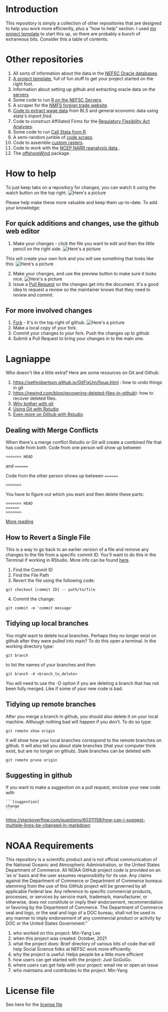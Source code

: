 # Introduction
This repository is simply a collection of other repositories that are designed to help you work more efficiently, plus a "how to help" section.  I used [my project template](https://github.com/NEFSC/READ-SSB-Lee-project-template) to start this up, so there are probably a bunch of extraneous bits.  Consider this a table of contents.

# Other repositories 
1. All sorts of information about the data in the [NEFSC Oracle databases](https://github.com/NEFSC/READ-SSB-Lee-metadata).
2. [A project template](https://github.com/NEFSC/READ-SSB-Lee-project-template), full of fun stuff to get your project started on the right foot.
4. Information about setting up github and extracting oracle data on the [servers](https://github.com/NEFSC/READ-SSB-LEE-On-the-servers)
5. Some code to run [R on the NEFSC Servers](https://github.com/NEFSC/READ-SSB-Lee-Ronthenetwork).  
6. A scraper for the  [NMFS foreign trade website](https://github.com/cameronspeir/NOAA-Foreign-Fishery-Trade-Data-API).  
7. [Code to extract wage data](https://github.com/NEFSC/READ-SSB-Lee-labor-and-wages) from BLS and general economic data using stata's *import fred*.  
8. Code to construct Affiliated Firms for the [Regulatory Flexibility Act Analyses](https://github.com/NEFSC/READ-SSB-Lee-RFAdataset).
9. Some code to run [Call Stata from R](https://github.com/NEFSC/READ-SSB-LEE-R_calling_stata).  
10. A semi-random jumble of [code scraps](https://github.com/NEFSC/READ-SSB-Lee_code_scraps).  
11. Code to assemble [custom rasters](https://github.com/NEFSC/READ-SSB-Lee-Raster_requests).  
12. Code to work with the [NCEP  NARR reanalysis data ](https://github.com/NEFSC/READ-SSB-Lee-reanalysis).  
13. The [offshoreWind](https://github.com/dcorvi/offshoreWind) package.



# How to help 

To just keep tabs on a repository for changes, you can watch it using the watch button on the top right. ![Here's a picture](/images/watch.png)

Please help make these more valuable and keep them up-to-date.  To add your knowledge:

## For quick additions and changes, use the github web editor
1.   Make your changes  - click the file you want to edit and then the little pencil on the right side. ![Here's a picture](/images/straight_edit.jpg)
   
   This will create your own fork and you will see something that looks like this:  ![Here's a picture](/images/auto_fork.png)
  
2.   Make your changes, and use the preview button to make sure it looks nice. ![Here's a picture](/images/editor_preview.jpg)
3.   Issue a [Pull Request](https://docs.github.com/en/github/collaborating-with-issues-and-pull-requests/creating-a-pull-request-from-a-fork) so the changes get into the document.  It's a good idea to request a review so the maintainer knows that they need to review and commit.

## For more involved changes
1.  [Fork](https://docs.github.com/en/github/getting-started-with-github/fork-a-repo) - It's in the top right of github.  ![Here's a picture](/images/fork_edit.jpg)
2.  Make a local copy of your fork.  
3.  Commit your changes to your fork.  Push the changes up to github
4.  Submit a Pull Request to bring your changes in to the main one.


# Lagniappe

Who doesn't like a little extra? Here are some resources on Git and Github:
1. https://sethrobertson.github.io/GitFixUm/fixup.html : how to undo things in git
2. https://rewind.com/blog/recovering-deleted-files-in-github): how to recover deleted files.
3. [Why bother with git](https://www.youtube.com/watch?v=eWxxfttcMts)
4. [Using Git with Rstudio](https://cfss.uchicago.edu/setup/git-with-rstudio/) 
5. [Even more on Github with Rstudio](https://rfortherestofus.com/2021/02/how-to-use-git-github-with-r/)

## Dealing with Merge Conflicts

When there's a merge conflict Rstudio or Git will create a combined file that has code from both. Code from one person will show up between 

`<<<<<<< HEAD`

and 
`======`

Code from the other person shows up between 
`======`

`>>>>>>>`

You have to figure out which you want and then delete these parts:
```
<<<<<<< HEAD
======
>>>>>>> 
```

[More reading](https://stackoverflow.com/questions/7901864/git-conflict-markers)

## How to Revert a Single File  

This is a way to go back to an earlier version of a file and remove any changes to the file from a specific commit ID. You'll want to do this in the Terminal if working in RStudio. More info can be found [here](https://dev.to/lofiandcode/git-and-github-how-to-revert-a-single-file-dha).  

1. Find the Commit ID  
2. Find the File Path  
3. Revert the file using the following code: 
```
git checkout [commit ID] -- path/to/file 
```
4. Commit the change:
```
git commit -m 'commit message'  
```

## Tidying up local branches

You might want to delete local branches. Perhaps they no longer exist on github after they were pulled into main?  To do this open a terminal. In the working directory type:
```
git branch
```
to list the names of your branches and then 
```
git branch -d <branch_to_delete>
```
You will need to use the -D option if you are deleting a branch that has not been fully merged. Like if some of your new code is  bad.

## Tidying up remote branches

After you merge a branch in github, you should also delete it on your local machine. Although nothing bad will happen if you don't. To do so type:
```
git remote show origin
```
It will show how your local branches correspond to the remote branches on github. It will also tell you about stale branches (that your computer think exist, but are no longer on github). Stale branches can be deleted with

```
git remote prune origin
```

## Suggesting in github

If you want to make a suggestion on a pull request, enclose your new code with
````
```[suggestion]
change
```
````
https://stackoverflow.com/questions/60311158/how-can-i-suggest-multiple-lines-be-changed-in-markdown



# NOAA Requirements
This repository is a scientific product and is not official communication of the National Oceanic and Atmospheric Administration, or the United States Department of Commerce. All NOAA GitHub project code is provided on an ‘as is’ basis and the user assumes responsibility for its use. Any claims against the Department of Commerce or Department of Commerce bureaus stemming from the use of this GitHub project will be governed by all applicable Federal law. Any reference to specific commercial products, processes, or services by service mark, trademark, manufacturer, or otherwise, does not constitute or imply their endorsement, recommendation or favoring by the Department of Commerce. The Department of Commerce seal and logo, or the seal and logo of a DOC bureau, shall not be used in any manner to imply endorsement of any commercial product or activity by DOC or the United States Government.”


1. who worked on this project:  Min-Yang Lee
1. when this project was created: October, 2021 
1. what the project does: Brief directory of various bits of code that will help Social Science folks at NEFSC work more efficiently.
1. why the project is useful:  Helps people be a little more efficient
1. how users can get started with the project: Just GoGoGo.
1. where users can get help with your project:  email me or open an issue
1. who maintains and contributes to the project. Min-Yang

# License file
See here for the [license file](License.txt)
